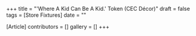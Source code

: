 +++
title = "'Where A Kid Can Be A Kid.' Token (CEC Décor)"
draft = false
tags = [Store Fixtures]
date = ""

[Article]
contributors = []
gallery = []
+++